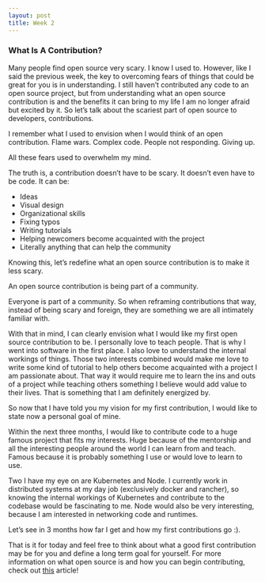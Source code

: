 ```yaml
---
layout: post
title: Week 2
---
```



### What Is A Contribution? 

Many people find open source very scary. I know I used to. However, like I said the previous week, the key to overcoming fears of things that could be great for you is in understanding. I still haven’t contributed any code to an open source project, but from understanding what an open source contribution is and the benefits it can bring to my life I am no longer afraid but excited by it. So let’s talk about the scariest part of open source to developers, contributions.

I remember what I used to envision when I would think of an open contribution. Flame wars. Complex code. People not responding. Giving up. 

All these fears used to overwhelm my mind. 

The truth is, a contribution doesn’t have to be scary. It doesn’t even have to be code. It can be:

- Ideas 
- Visual design
- Organizational skills
- Fixing typos
- Writing tutorials
- Helping newcomers become acquainted with the project
- Literally anything that can help the community

Knowing this, let’s redefine what an open source contribution is to make it less scary. 

An open source contribution is being part of a community. 

Everyone is part of a community. So when reframing contributions that way, instead of being scary and foreign, they are something we are all intimately familiar with.

With that in mind, I can clearly envision what I would like my first open source contribution to be. I personally love to teach people. That is why I went into software in the first place. I also love to understand the internal workings of things. Those two interests combined would make me love to write some kind of tutorial to help others become acquainted with a project I am passionate about. That way it would require me to learn the ins and outs of a project while teaching others something I believe would add value to their lives. That is something that I am definitely energized by.

So now that I have told you my vision for my first contribution, I would like to state now a personal goal of mine. 

Within the next three months, I would like to contribute code to a huge famous project that fits my interests. Huge because of the mentorship and all the interesting people around the world I can learn from and teach. Famous because it is probably something I use or would love to learn to use. 

Two I have my eye on are Kubernetes and Node. I currently work in distributed systems at my day job (exclusively docker and rancher), so knowing the internal workings of Kubernetes and contribute to the codebase would be fascinating to me. Node would also be very interesting, because I am interested in networking code and runtimes.

Let’s see in 3 months how far I get and how my first contributions go :). 

That is it for today and feel free to think about what a good first contribution may be for you and define a long term goal for yourself. For more information on what open source is and how you can begin contributing, check out [this](https://opensource.guide/how-to-contribute/) article!
